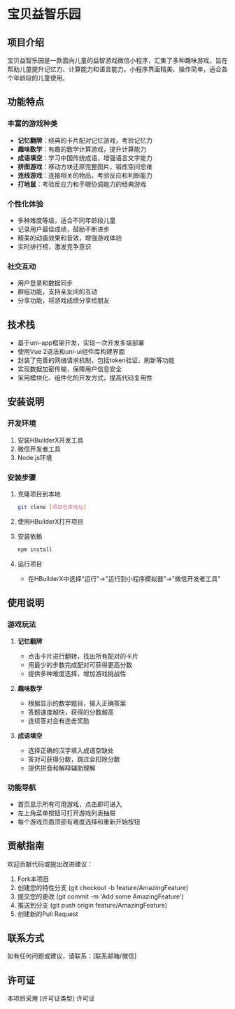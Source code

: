 # 宝贝益智乐园

## 项目介绍

宝贝益智乐园是一款面向儿童的益智游戏微信小程序，汇集了多种趣味游戏，旨在帮助儿童提升记忆力、计算能力和语言能力。小程序界面精美、操作简单，适合各个年龄段的儿童使用。

## 功能特点

### 丰富的游戏种类
- **记忆翻牌**：经典的卡片配对记忆游戏，考验记忆力
- **趣味数学**：有趣的数学计算游戏，提升计算能力
- **成语填空**：学习中国传统成语，增强语言文字能力
- **拼图游戏**：移动方块还原完整图片，锻炼空间思维
- **连线游戏**：连接相关的物品，考验反应和判断能力
- **打地鼠**：考验反应力和手眼协调能力的经典游戏

### 个性化体验
- 多种难度等级，适合不同年龄段儿童
- 记录用户最佳成绩，鼓励不断进步
- 精美的动画效果和音效，增强游戏体验
- 实时排行榜，激发竞争意识

### 社交互动
- 用户登录和数据同步
- 群组功能，支持亲友间的互动
- 分享功能，将游戏成绩分享给朋友

## 技术栈

- 基于uni-app框架开发，实现一次开发多端部署
- 使用Vue 2语法和uni-ui组件库构建界面
- 封装了完善的网络请求机制，包括token验证、刷新等功能
- 实现数据加密传输，保障用户信息安全
- 采用模块化、组件化的开发方式，提高代码复用性

## 安装说明

### 开发环境
1. 安装HBuilderX开发工具
2. 微信开发者工具
3. Node.js环境

### 安装步骤
1. 克隆项目到本地
   ```bash
   git clone [项目仓库地址]
   ```

2. 使用HBuilderX打开项目

3. 安装依赖
   ```bash
   npm install
   ```

4. 运行项目
   - 在HBuilderX中选择"运行"→"运行到小程序模拟器"→"微信开发者工具"

## 使用说明

### 游戏玩法

1. **记忆翻牌**
   - 点击卡片进行翻转，找出所有配对的卡片
   - 用最少的步数完成配对可获得更高分数
   - 提供多种难度选择，增加游戏挑战性

2. **趣味数学**
   - 根据显示的数学题目，输入正确答案
   - 答题速度越快，获得的分数越高
   - 连续答对会有连击奖励

3. **成语填空**
   - 选择正确的汉字填入成语空缺处
   - 答对可获得分数，跳过会扣除分数
   - 提供拼音和解释辅助理解

### 功能导航
- 首页显示所有可用游戏，点击即可进入
- 左上角菜单按钮可打开游戏列表抽屉
- 每个游戏页面顶部有难度选择和重新开始按钮

## 贡献指南

欢迎贡献代码或提出改进建议：
1. Fork本项目
2. 创建您的特性分支 (git checkout -b feature/AmazingFeature)
3. 提交您的更改 (git commit -m 'Add some AmazingFeature')
4. 推送到分支 (git push origin feature/AmazingFeature)
5. 创建新的Pull Request

## 联系方式

如有任何问题或建议，请联系：[联系邮箱/微信]

## 许可证

本项目采用 [许可证类型] 许可证 